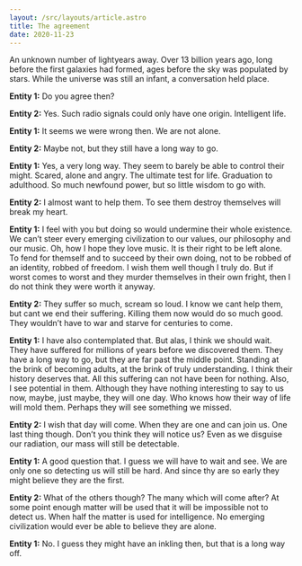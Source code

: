 ```yaml
---
layout: /src/layouts/article.astro
title: The agreement
date: 2020-11-23
---
```


An unknown number of lightyears away. Over 13 billion years ago, long before the first galaxies had formed, ages before the sky was populated by stars. While the universe was still an infant, a conversation held place.

**Entity 1:** Do you agree then?

**Entity 2:** Yes. Such radio signals could only have one origin. Intelligent life.

**Entity 1:** It seems we were wrong then. We are not alone.

**Entity 2:** Maybe not, but they still have a long way to go.

**Entity 1:** Yes, a very long way. They seem to barely be able to control their might. Scared, alone and angry. The ultimate test for life. Graduation to adulthood. So much newfound power, but so little wisdom to go with.

**Entity 2:** I almost want to help them. To see them destroy themselves will break my heart.

**Entity 1:** I feel with you but doing so would undermine their whole existence. We can’t steer every emerging civilization to our values, our philosophy and our music. Oh, how I hope they love music. 
It is their right to be left alone. To fend for themself and to succeed by their own doing, not to be robbed of an identity, robbed of freedom.
I wish them well though I truly do.
But if worst comes to worst and they murder themselves in their own fright, then I do not think they were worth it anyway.

**Entity 2:** They suffer so much, scream so loud. I know we cant help them, but cant we end their suffering. Killing them now would do so much good. They wouldn’t have to war and starve for centuries to come.

**Entity 1:** I have also contemplated that. But alas, I think we should wait. They have suffered for millions of years before we discovered them. They have a long way to go, but they are far past the middle point. Standing at the brink of becoming adults, at the brink of truly understanding. I think their history deserves that. All this suffering can not have been for nothing. 
Also, I see potential in them. Although they have nothing interesting to say to us now, maybe, just maybe, they will one day. Who knows how their way of life will mold them. Perhaps they will see something we missed.

**Entity 2:** I wish that day will come. When they are one and can join us.
One last thing though. Don’t you think they will notice us? Even as we disguise our radiation, our mass will still be detectable.

**Entity 1:** A good question that. I guess we will have to wait and see. We are only one so detecting us will still be hard. And since thy are so early they might believe they are the first.

**Entity 2:** What of the others though? The many which will come after? At some point enough matter will be used that it will be impossible not to detect us. When half the matter is used for intelligence. No emerging civilization would ever be able to believe they are alone.

**Entity 1:** No. I guess they might have an inkling then, but that is a long way off.